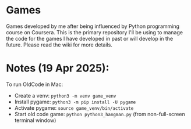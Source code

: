 Games
=====

Games developed by me after being influenced by Python programming course on Coursera.
This is the primary repository I'll be using to manage the code for the games I have developed in past or will develop in the future.
Please read the wiki for more details.

Notes (19 Apr 2025):
====================
To run OldCode in Mac:
- Create a venv: `python3 -m venv game_venv`
- Install pygame: `python3 -m pip install -U pygame`
- Activate pygame: `source game_venv/bin/activate`
- Start old code game: `python python3_hangman.py` (from non-full-screen terminal window)